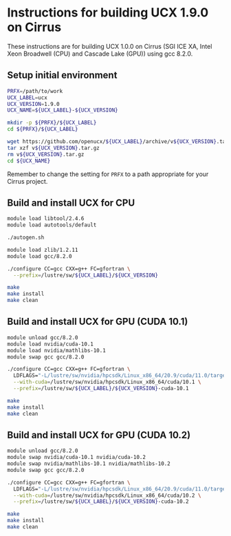 Instructions for building UCX 1.9.0 on Cirrus
=============================================

These instructions are for building UCX 1.0.0 on Cirrus (SGI ICE XA, Intel Xeon Broadwell (CPU) and Cascade Lake (GPU)) using gcc 8.2.0.


Setup initial environment
-------------------------

```bash
PRFX=/path/to/work
UCX_LABEL=ucx
UCX_VERSION=1.9.0
UCX_NAME=${UCX_LABEL}-${UCX_VERSION}

mkdir -p ${PRFX}/${UCX_LABEL}
cd ${PRFX}/${UCX_LABEL}

wget https://github.com/openucx/${UCX_LABEL}/archive/v${UCX_VERSION}.tar.gz
tar xzf v${UCX_VERSION}.tar.gz
rm v${UCX_VERSION}.tar.gz
cd ${UCX_NAME}
```

Remember to change the setting for `PRFX` to a path appropriate for your Cirrus project.


Build and install UCX for CPU
-----------------------------

```bash
module load libtool/2.4.6
module load autotools/default

./autogen.sh

module load zlib/1.2.11
module load gcc/8.2.0

./configure CC=gcc CXX=g++ FC=gfortran \
  --prefix=/lustre/sw/${UCX_LABEL}/${UCX_VERSION}

make
make install
make clean
```


Build and install UCX for GPU (CUDA 10.1)
-----------------------------------------

```bash
module unload gcc/8.2.0
module load nvidia/cuda-10.1
module load nvidia/mathlibs-10.1
module swap gcc gcc/8.2.0

./configure CC=gcc CXX=g++ FC=gfortran \
  LDFLAGS="-L/lustre/sw/nvidia/hpcsdk/Linux_x86_64/20.9/cuda/11.0/targets/x86_64-linux/lib/stubs" \
  --with-cuda=/lustre/sw/nvidia/hpcsdk/Linux_x86_64/cuda/10.1 \
  --prefix=/lustre/sw/${UCX_LABEL}/${UCX_VERSION}-cuda-10.1

make
make install
make clean
```


Build and install UCX for GPU (CUDA 10.2)
-----------------------------------------

```bash
module unload gcc/8.2.0
module swap nvidia/cuda-10.1 nvidia/cuda-10.2
module swap nvidia/mathlibs-10.1 nvidia/mathlibs-10.2  
module swap gcc gcc/8.2.0

./configure CC=gcc CXX=g++ FC=gfortran \
  LDFLAGS="-L/lustre/sw/nvidia/hpcsdk/Linux_x86_64/20.9/cuda/11.0/targets/x86_64-linux/lib/stubs" \
  --with-cuda=/lustre/sw/nvidia/hpcsdk/Linux_x86_64/cuda/10.2 \
  --prefix=/lustre/sw/${UCX_LABEL}/${UCX_VERSION}-cuda-10.2

make
make install
make clean
```
